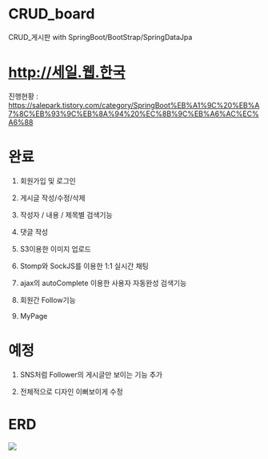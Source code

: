 # CRUD_board
CRUD_게시판 with SpringBoot/BootStrap/SpringDataJpa

# http://세일.웹.한국

진행현황 : https://salepark.tistory.com/category/SpringBoot%EB%A1%9C%20%EB%A7%8C%EB%93%9C%EB%8A%94%20%EC%8B%9C%EB%A6%AC%EC%A6%88

# 완료
1. 회원가입 및 로그인

2. 게시글 작성/수정/삭제

3. 작성자 / 내용 / 제목별 검색기능

4. 댓글 작성

5. S3이용한 이미지 업로드

6. Stomp와 SockJS를 이용한 1:1 실시간 채팅

7. ajax의 autoComplete 이용한 사용자 자동완성 검색기능

8. 회원간 Follow기능

9. MyPage

# 예정
1. SNS처럼 Follower의 게시글만 보이는 기능 추가

2. 전체적으로 디자인 이뻐보이게 수정

# ERD

<img src="https://user-images.githubusercontent.com/34956785/81866828-bc0a6c00-95aa-11ea-89ec-a29b6355f0de.PNG">
